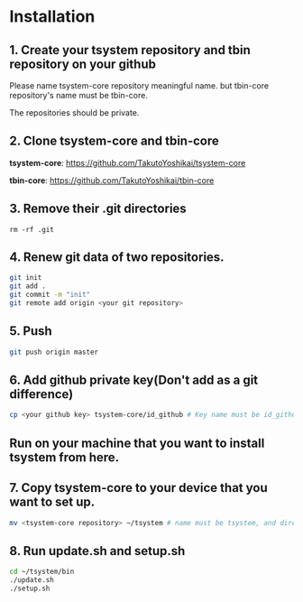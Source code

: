 # Installation

## 1. Create your tsystem repository and tbin repository on your github
Please name tsystem-core repository meaningful name. but tbin-core repository's name must be tbin-core.

The repositories should be private.

## 2. Clone tsystem-core and tbin-core
**tsystem-core**: https://github.com/TakutoYoshikai/tsystem-core

**tbin-core**: https://github.com/TakutoYoshikai/tbin-core

## 3. Remove their .git directories
```
rm -rf .git
```

## 4. Renew git data of two repositories.
```bash
git init
git add .
git commit -m "init"
git remote add origin <your git repository>
```

## 5. Push
```bash
git push origin master
```

## 6. Add github private key(Don't add as a git difference)
```bash
cp <your github key> tsystem-core/id_github # Key name must be id_github. git ignores this key file.
```

## Run on your machine that you want to install tsystem from here.

## 7. Copy tsystem-core to your device that you want to set up.

```bash
mv <tsystem-core repository> ~/tsystem # name must be tsystem, and directory must be home directory.
```

## 8. Run update.sh and setup.sh
```bash
cd ~/tsystem/bin
./update.sh
./setup.sh
```
